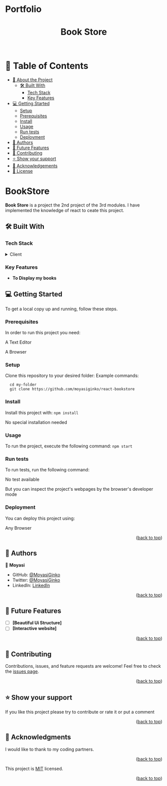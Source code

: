 # Portfolio<a name="readme-top"></a>

<div align="center">
  <h1> Book Store </h1>
  <br/>
</div>

# 📗 Table of Contents

- [📖 About the Project](#about-project)
  - [🛠 Built With](#built-with)
    - [Tech Stack](#tech-stack)
    - [Key Features](#key-features)
- [💻 Getting Started](#getting-started)
  - [Setup](#setup)
  - [Prerequisites](#prerequisites)
  - [Install](#install)
  - [Usage](#usage)
  - [Run tests](#run-tests)
  - [Deployment](#triangular_flag_on_post-deployment)
- [👥 Authors](#authors)
- [🔭 Future Features](#future-features)
- [🤝 Contributing](#contributing)
- [⭐️ Show your support](#support)
- [🙏 Acknowledgements](#acknowledgements)
- [📝 License](#license)

# BookStore  <a name="about-project"></a>

**Book Store** is a project the 2nd project of the 3rd modules. I have implemented the knowledge of react to ceate this project.

## 🛠 Built With <a name="built-with"></a>

### Tech Stack <a name="tech-stack"></a>

<details>
  <summary>Client</summary>
  <ul>
    <li><a href="https://reactjs.org/">HTML</a></li>
    <li><a href="https://reactjs.org/">CSS</a></li>
    <li><a href="https://reactjs.org/">JavaScript</a></li>
    <li><a href="https://reactjs.org/">React</a></li>
  </ul>
</details>

### Key Features <a name="key-features"></a>

- **To Display my books**

## 💻 Getting Started <a name="getting-started"></a>

To get a local copy up and running, follow these steps.

### Prerequisites

In order to run this project you need:
<p> A Text Editor</p>
<p> A Browser </p>

### Setup

Clone this repository to your desired folder:
Example commands:
  
  ```
    cd my-folder 
    git clone https://github.com/moyasiginko/react-bookstore
  ```

### Install

Install this project with:
  `npm install`
 <p>No special installation needed</p>

### Usage

To run the project, execute the following command:
`npm start`

### Run tests

To run tests, run the following command:
<p> No test available </p>
<p>But you can inspect the project's webpages by the browser's developer mode </p>

### Deployment

You can deploy this project using:
<p>Any Browser</p>
<p align="right">(<a href="#readme-top">back to top</a>)</p>

## 👥 Authors <a name="authors"></a>

👤 **Moyasi**

- GitHub: [@MoyasiGinko](https://github.com/MoyasiGinko)
- Twitter: [@MoyasiGinko](https://twitter.com/moyasi_ginko)
- LinkedIn: [LinkedIn](https://www.linkedin.com/in/mahmudur-rahman-a8a151257)

<p align="right">(<a href="#readme-top">back to top</a>)</p>

## 🔭 Future Features <a name="future-features"></a>

- [ ] **[Beautiful Ui Structure]**
- [ ] **[Interactive website]**

<p align="right">(<a href="#readme-top">back to top</a>)</p>

## 🤝 Contributing <a name="contributing"></a>

Contributions, issues, and feature requests are welcome!
Feel free to check the [issues page](../../issues/).
<p align="right">(<a href="#readme-top">back to top</a>)</p>

## ⭐️ Show your support <a name="support"></a>

If you like this project please try to contribute or rate it or put a comment
<p align="right">(<a href="#readme-top">back to top</a>)</p>

## 🙏 Acknowledgments <a name="acknowledgements"></a>

I would like to thank to my coding partners.

<p align="right">(<a href="#readme-top">back to top</a>)</p>

This project is [MIT](./LICENSE.md) licensed.
<p align="right">(<a href="#readme-top">back to top</a>)</p>
